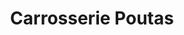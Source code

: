 ---
title: "Carrosserie Poutas"
url: /cherbourg-en-cotentin/carrosserie-poutas/
shop: réparation de voitures
---